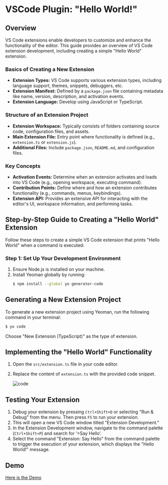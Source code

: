 # VSCode Plugin: "Hello World!"

## Overview

VS Code extensions enable developers to customize and enhance the functionality of the editor. This guide provides an overview of VS Code extension development, including creating a simple "Hello World" extension.

### Basics of Creating a New Extension

- **Extension Types:** VS Code supports various extension types, including language support, themes, snippets, debuggers, etc.
- **Extension Manifest:** Defined by a `package.json` file containing metadata like name, version, description, and activation events.
- **Extension Language:** Develop using JavaScript or TypeScript.

### Structure of an Extension Project

- **Extension Workspace:** Typically consists of folders containing source code, configuration files, and assets.
- **Main Extension File:** Entry point where functionality is defined (e.g., `extension.ts` or `extension.js`).
- **Additional Files:** Include `package.json`, `README.md`, and configuration files.

### Key Concepts

- **Activation Events:** Determine when an extension activates and loads into VS Code (e.g., opening workspace, executing command).
- **Contribution Points:** Define where and how an extension contributes functionality (e.g., commands, menus, keybindings).
- **Extension API:** Provides an extensive API for interacting with the editor's UI, workspace information, and performing tasks.

## Step-by-Step Guide to Creating a "Hello World" Extension

Follow these steps to create a simple VS Code extension that prints "Hello World" when a command is executed:

### Step 1: Set Up Your Development Environment

1. Ensure Node.js is installed on your machine.
2. Install Yeoman globally by running:
   ```bash
   $ npm install --global yo generator-code
## Generating a New Extension Project

To generate a new extension project using Yeoman, run the following command in your terminal:

```bash
$ yo code
```

Choose "New Extension (TypeScript)" as the type of extension.

## Implementing the "Hello World" Functionality

1. Open the `src/extension.ts` file in your code editor.
2. Replace the content of `extension.ts` with the provided code snippet.

   ![code](https://github.com/Apurv428/VSCode-Plugin_Hello-World/assets/84929607/29a88f10-4ce4-4803-897f-dcc1256517bf)

## Testing Your Extension

1. Debug your extension by pressing `Ctrl+Shift+D` or selecting "Run & Debug" from the menu. Then press `F5` to run your extension.
2. This will open a new VS Code window titled "Extension Development."
3. In the Extension Development window, navigate to the command palette (`Ctrl+Shift+P`) and search for ‘>Say Hello’.
4. Select the command "Extension: Say Hello" from the command palette to trigger the execution of your extension, which displays the "Hello World!" message.

## Demo

[Here is the Demo](https://drive.google.com/file/d/1Tn65bYPPfZZ4xpmzBb4zXSrR7_9vvIL1/view?usp=sharing)
